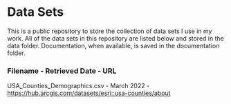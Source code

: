 # Data Sets
This is a public repository to store the collection of data sets I use in my work.
All of the data sets in this repository are listed below and stored in the data folder. Documentation, when available, is saved in the documentation folder.

### Filename - Retrieved Date - URL
USA_Counties_Demographics.csv - March 2022 - https://hub.arcgis.com/datasets/esri::usa-counties/about
